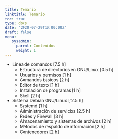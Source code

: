 ```yaml
---
title: Temario
linktitle: Temario 
toc: true
type: docs
date: "2020-07-29T10:00:00Z"
draft: false
menu:
   sysadmin:
     parent: Contenidos
     weight: 1
---
```



-   Linea de comandos [7.5 h]
    -   Estructura de directorios en GNU/Linux [0.5 h]
    -   Usuarios y permisos [1 h]
    -   Comandos básicos [2 h]
    -   Editor de texto [1 h]
    -   Instalación de programas [1 h]
    -   Shell [2 h]
-   Sistema Debian GNU/Linux [12.5 h]
    -   Systemd [1 h]
    -   Administración de servicios [2.5 h]
    -   Redes y Firewall [3 h]
    -   Almacenamiento y sistemas de archivos [2 h]
    -   Métodos de respaldo de información [2 h]
    -   Contenedores [2 h]

